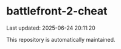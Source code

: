# battlefront-2-cheat

Last updated: 2025-06-24 20:11:20

This repository is automatically maintained.
